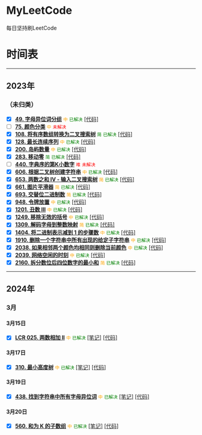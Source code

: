 # MyLeetCode
每日坚持刷LeetCode

# 时间表

----
## 2023年
### （未归类）

- [x] **[49. 字母异位词分组](https://leetcode.cn/problems/group-anagrams/)** <span style="color: orange;">`中`</span> <span style="color: green;">`已解决`</span> [[代码]](src/main/java/com/leetcode/def/t0049/Solution.java)
- [ ] **[75. 颜色分类](https://leetcode.cn/problems/sort-colors/)** <span style="color: orange;">`中`</span> <span style="color: red;">`未解决`</span> 
- [x] **[108. 将有序数组转换为二叉搜索树](https://leetcode.cn/problems/convert-sorted-array-to-binary-search-tree/)** <span style="color: green;">`简`</span> <span style="color: green;">`已解决`</span> [[代码]](src/main/java/com/leetcode/def/t0108/Solution.java)
- [x] **[128. 最长连续序列](https://leetcode.cn/problems/longest-consecutive-sequence/)** <span style="color: orange;">`中`</span> <span style="color: green;">`已解决`</span> [[代码]](src/main/java/com/leetcode/def/t0128/Solution.java)
- [x] **[200. 岛屿数量](https://leetcode.cn/problems/number-of-islands/)** <span style="color: orange;">`中`</span> <span style="color: green;">`已解决`</span> [[代码]](src/main/java/com/leetcode/def/t0200/Solution.java)
- [x] **[283. 移动零](https://leetcode.cn/problems/move-zeroes)** <span style="color: green;">`简`</span> <span style="color: green;">`已解决`</span> [[代码]](src/main/java/com/leetcode/def/t0283/Solution.java)
- [ ] **[440. 字典序的第K小数字](https://leetcode.cn/problems/k-th-smallest-in-lexicographical-order)** <span style="color: red;">`难`</span> <span style="color: red;">`未解决`</span>
- [x] **[606. 根据二叉树创建字符串](https://leetcode.cn/problems/construct-string-from-binary-tree)** <span style="color: orange;">`中`</span> <span style="color: green;">`已解决`</span> [[代码]](src/main/java/com/leetcode/def/t0606/Solution.java)
- [x] **[653. 两数之和 IV - 输入二叉搜索树](https://leetcode.cn/problems/two-sum-iv-input-is-a-bst)** <span style="color: orange;">`简`</span> <span style="color: green;">`已解决`</span> [[代码]](src/main/java/com/leetcode/def/t0653/Solution.java)
- [x] **[661. 图片平滑器](https://leetcode.cn/problems/image-smoother)** <span style="color: orange;">`简`</span> <span style="color: green;">`已解决`</span> [[代码]](src/main/java/com/leetcode/def/t0661/Solution.java)
- [x] **[693. 交替位二进制数](https://leetcode.cn/problems/binary-number-with-alternating-bits)** <span style="color: orange;">`简`</span> <span style="color: green;">`已解决`</span> [[代码]](src/main/java/com/leetcode/def/t0693/Solution.java)
- [x] **[948. 令牌放置](https://leetcode.cn/problems/bag-of-tokens)** <span style="color: orange;">`中`</span> <span style="color: green;">`已解决`</span> [[代码]](src/main/java/com/leetcode/def/t0948/Solution.java)
- [x] **[1201. 丑数 III](https://leetcode.cn/problems/ugly-number-iii)** <span style="color: orange;">`中`</span> <span style="color: green;">`已解决`</span> [[代码]](src/main/java/com/leetcode/def/t1201/Solution.java)
- [x] **[1249. 移除无效的括号](https://leetcode.cn/problems/minimum-remove-to-make-valid-parentheses)** <span style="color: orange;">`中`</span> <span style="color: green;">`已解决`</span> [[代码]](src/main/java/com/leetcode/def/t1249/Solution.java)
- [x] **[1309. 解码字母到整数映射](https://leetcode.cn/problems/decrypt-string-from-alphabet-to-integer-mapping)** <span style="color: orange;">`简`</span> <span style="color: green;">`已解决`</span> [[代码]](src/main/java/com/leetcode/def/t1309/Solution.java)
- [x] **[1404. 将二进制表示减到 1 的步骤数](https://leetcode.cn/problems/number-of-steps-to-reduce-a-number-in-binary-representation-to-one)** <span style="color: orange;">`中`</span> <span style="color: green;">`已解决`</span> [[代码]](src/main/java/com/leetcode/def/t1404/Solution.java)
- [x] **[1910. 删除一个字符串中所有出现的给定子字符串](https://leetcode.cn/problems/remove-all-occurrences-of-a-substring)** <span style="color: orange;">`中`</span> <span style="color: green;">`已解决`</span> [[代码]](src/main/java/com/leetcode/def/t1910/Solution.java)
- [x] **[2038. 如果相邻两个颜色均相同则删除当前颜色](https://leetcode.cn/problems/remove-colored-pieces-if-both-neighbors-are-the-same-color)** <span style="color: orange;">`中`</span> <span style="color: green;">`已解决`</span> [[代码]](src/main/java/com/leetcode/def/t2038/Solution.java)
- [x] **[2039. 网络空闲的时刻](https://leetcode.cn/problems/the-time-when-the-network-becomes-idle)** <span style="color: orange;">`中`</span> <span style="color: green;">`已解决`</span> [[代码]](src/main/java/com/leetcode/def/t2039/Solution.java)
- [x] **[2160. 拆分数位后四位数字的最小和](https://leetcode.cn/problems/minimum-sum-of-four-digit-number-after-splitting-digits)** <span style="color: orange;">`简`</span> <span style="color: green;">`已解决`</span> [[代码]](src/main/java/com/leetcode/def/t2160/Solution.java)

----
## 2024年
### 3月
#### 3月15日
- [x] **[LCR 025. 两数相加 II](https://leetcode.cn/problems/lMSNwu)** <span style="color: orange;">`中`</span> <span style="color: green;">`已解决`</span> [[笔记]](solution/lcr/t0025.md) [[代码]](src/main/java/com/leetcode/lcr/t0025/Solution.java)

#### 3月17日
- [x] **[310. 最小高度树](https://leetcode.cn/problems/minimum-height-trees)** <span style="color: orange;">`中`</span> <span style="color: green;">`已解决`</span> [[笔记]](solution/def/t0310.md) [[代码]](src/main/java/com/leetcode/def/t0310/Solution.java)

#### 3月19日
- [x] **[438. 找到字符串中所有字母异位词](https://leetcode.cn/problems/find-all-anagrams-in-a-string)** <span style="color: orange;">`中`</span> <span style="color: green;">`已解决`</span> [[笔记]](solution/def/t0438.md) [[代码]](src/main/java/com/leetcode/def/t0438/Solution.java)

#### 3月20日
- [x] **[560. 和为 K 的子数组](https://leetcode.cn/problems/subarray-sum-equals-k)** <span style="color: orange;">`中`</span> <span style="color: green;">`已解决`</span> [[笔记]](solution/def/t0560.md) [[代码]](src%2Fmain%2Fjava%2Fcom%2Fleetcode%2Fdef%2Ft0560%2FOptimizeSolution.java)
